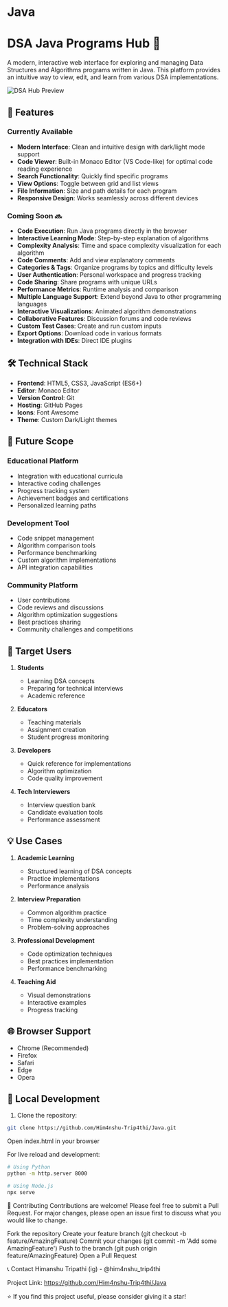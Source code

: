 # Java
# DSA Java Programs Hub 🚀

A modern, interactive web interface for exploring and managing Data Structures and Algorithms programs written in Java. This platform provides an intuitive way to view, edit, and learn from various DSA implementations.

![DSA Hub Preview](assets/images/preview.png)

## 🌟 Features

### Currently Available
- **Modern Interface**: Clean and intuitive design with dark/light mode support
- **Code Viewer**: Built-in Monaco Editor (VS Code-like) for optimal code reading experience
- **Search Functionality**: Quickly find specific programs
- **View Options**: Toggle between grid and list views
- **File Information**: Size and path details for each program
- **Responsive Design**: Works seamlessly across different devices

### Coming Soon 🔜
- **Code Execution**: Run Java programs directly in the browser
- **Interactive Learning Mode**: Step-by-step explanation of algorithms
- **Complexity Analysis**: Time and space complexity visualization for each algorithm
- **Code Comments**: Add and view explanatory comments
- **Categories & Tags**: Organize programs by topics and difficulty levels
- **User Authentication**: Personal workspace and progress tracking
- **Code Sharing**: Share programs with unique URLs
- **Performance Metrics**: Runtime analysis and comparison
- **Multiple Language Support**: Extend beyond Java to other programming languages
- **Interactive Visualizations**: Animated algorithm demonstrations
- **Collaborative Features**: Discussion forums and code reviews
- **Custom Test Cases**: Create and run custom inputs
- **Export Options**: Download code in various formats
- **Integration with IDEs**: Direct IDE plugins

## 🛠️ Technical Stack

- **Frontend**: HTML5, CSS3, JavaScript (ES6+)
- **Editor**: Monaco Editor
- **Version Control**: Git
- **Hosting**: GitHub Pages
- **Icons**: Font Awesome
- **Theme**: Custom Dark/Light themes

## 🚀 Future Scope

### Educational Platform
- Integration with educational curricula
- Interactive coding challenges
- Progress tracking system
- Achievement badges and certifications
- Personalized learning paths

### Development Tool
- Code snippet management
- Algorithm comparison tools
- Performance benchmarking
- Custom algorithm implementations
- API integration capabilities

### Community Platform
- User contributions
- Code reviews and discussions
- Algorithm optimization suggestions
- Best practices sharing
- Community challenges and competitions

## 🎯 Target Users

1. **Students**
   - Learning DSA concepts
   - Preparing for technical interviews
   - Academic reference

2. **Educators**
   - Teaching materials
   - Assignment creation
   - Student progress monitoring

3. **Developers**
   - Quick reference for implementations
   - Algorithm optimization
   - Code quality improvement

4. **Tech Interviewers**
   - Interview question bank
   - Candidate evaluation tools
   - Performance assessment

## 💡 Use Cases

1. **Academic Learning**
   - Structured learning of DSA concepts
   - Practice implementations
   - Performance analysis

2. **Interview Preparation**
   - Common algorithm practice
   - Time complexity understanding
   - Problem-solving approaches

3. **Professional Development**
   - Code optimization techniques
   - Best practices implementation
   - Performance benchmarking

4. **Teaching Aid**
   - Visual demonstrations
   - Interactive examples
   - Progress tracking

## 🌐 Browser Support

- Chrome (Recommended)
- Firefox
- Safari
- Edge
- Opera

## 🔧 Local Development

1. Clone the repository:
```bash
git clone https://github.com/Him4nshu-Trip4thi/Java.git
```
Open index.html in your browser

For live reload and development:
```bash
# Using Python
python -m http.server 8000

# Using Node.js
npx serve
```
🤝 Contributing
Contributions are welcome! Please feel free to submit a Pull Request. For major changes, please open an issue first to discuss what you would like to change.

Fork the repository
Create your feature branch (git checkout -b feature/AmazingFeature)
Commit your changes (git commit -m 'Add some AmazingFeature')
Push to the branch (git push origin feature/AmazingFeature)
Open a Pull Request

📞 Contact
Himanshu Tripathi (ig) - @him4nshu_trip4thi

Project Link: https://github.com/Him4nshu-Trip4thi/Java

⭐️ If you find this project useful, please consider giving it a star!
